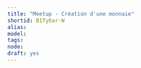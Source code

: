 ```yaml
---
title: "Meetup - Création d'une monnaie"
shortid: B1Ty6ar-W
alias: 
model: 
tags: 
node: 
draft: yes
--- 
```

 